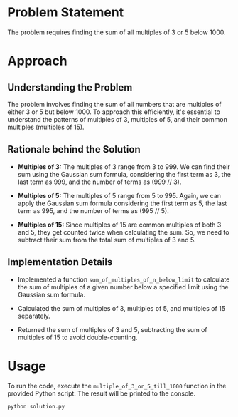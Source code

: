 # Problem Statement

The problem requires finding the sum of all multiples of 3 or 5 below 1000.

# Approach

## Understanding the Problem

The problem involves finding the sum of all numbers that are multiples of either 3 or 5 but below 1000. To approach this efficiently, it's essential to understand the patterns of multiples of 3, multiples of 5, and their common multiples (multiples of 15).

## Rationale behind the Solution

- **Multiples of 3:** The multiples of 3 range from 3 to 999. We can find their sum using the Gaussian sum formula, considering the first term as 3, the last term as 999, and the number of terms as (999 // 3).
  
- **Multiples of 5:** The multiples of 5 range from 5 to 995. Again, we can apply the Gaussian sum formula considering the first term as 5, the last term as 995, and the number of terms as (995 // 5).

- **Multiples of 15:** Since multiples of 15 are common multiples of both 3 and 5, they get counted twice when calculating the sum. So, we need to subtract their sum from the total sum of multiples of 3 and 5.

## Implementation Details

- Implemented a function `sum_of_multiples_of_n_below_limit` to calculate the sum of multiples of a given number below a specified limit using the Gaussian sum formula.
  
- Calculated the sum of multiples of 3, multiples of 5, and multiples of 15 separately.
  
- Returned the sum of multiples of 3 and 5, subtracting the sum of multiples of 15 to avoid double-counting.

# Usage

To run the code, execute the `multiple_of_3_or_5_till_1000` function in the provided Python script. The result will be printed to the console.

```bash
python solution.py
```